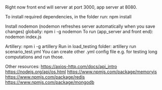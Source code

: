 Right now front end will server at port 3000, app server at 8080.

To install required dependencies, in the folder run:
    npm install


Install nodemon (nodemon refreshes server automatically when you save changes) globally: 
    npm i -g nodemon
To run (app_server and front end):
    nodemon index.js

Artillery:
    npm i -g artillery
Run in load_testing folder:
    artillery run scenario_test.yml
You can create other .yml config file e.g. for testing long computations and run those.


Other resources:
https://axios-http.com/docs/api_intro 
https://nodejs.org/api/os.html
https://www.npmjs.com/package/memoryjs
https://www.npmjs.com/package/redis 
https://www.npmjs.com/package/mongodb


